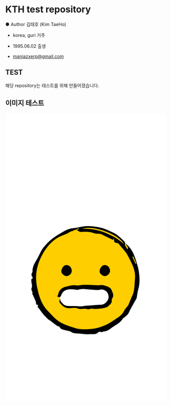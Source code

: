 # KTH test repository 
● Author 김태호 (Kim TaeHo)

  - korea, guri 거주
 
  - 1995.06.02 출생
 
  - maniazxerp@gmail.com
## TEST
해당 repository는 테스트를 위해 만들어졌습니다. 
## 이미지 테스트
![image.jpg](./image.jpg)
